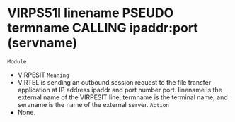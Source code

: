 # VIRPS51I linename PSEUDO termname CALLING ipaddr:port (servname)
`Module`
- VIRPESIT
`Meaning`
- VIRTEL is sending an outbound session request to the file transfer application at IP address ipaddr and port number port. linename is the external name of the VIRPESIT line, termname is the terminal name, and servname is the name of the external server.
`Action`
- None.
